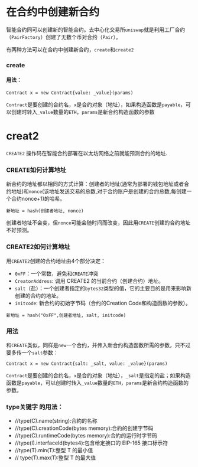 # 在合约中创建新合约

智能合约同可以创建新的智能合约。去中心化交易所`uniswap`就是利用工厂合约（`PairFactory`）创建了无数个币对合约（`Pair`）。

有两种方法可以在合约中创建新合约，`create`和`create2`

### create

#### 用法：

```
Contract x = new Contract{value: _value}(params)
```

`Contract`是要创建的合约名，`x`是合约对象（地址），如果构造函数是`payable`，可以创建时转入`_value`数量的`ETH`，`params`是新合约构造函数的参数

# creat2

`CREATE2` 操作码在智能合约部署在以太坊网络之前就能预测合约的地址.

### CREATE如何计算地址

新合约的地址都以相同的方式计算：创建者的地址(通常为部署的钱包地址或者合约地址)和`nonce`(该地址发送交易的总数,对于合约账户是创建的合约总数,每创建一个合约nonce+1)的哈希。

```
新地址 = hash(创建者地址, nonce)
```

创建者地址不会变，但`nonce`可能会随时间而改变，因此用`CREATE`创建的合约地址不好预测。

### CREATE2如何计算地址

用`CREATE2`创建的合约地址由4个部分决定：

- `0xFF`：一个常数，避免和`CREATE`冲突
- `CreatorAddress`: 调用 CREATE2 的当前合约（创建合约）地址。
- `salt`（盐）：一个创建者指定的`bytes32`类型的值，它的主要目的是用来影响新创建的合约的地址。
- `initcode`: 新合约的初始字节码（合约的Creation Code和构造函数的参数）。

```
新地址 = hash("0xFF",创建者地址, salt, initcode)
```

### 用法

和`CREATE`类似，同样是`new`一个合约，并传入新合约构造函数所需的参数，只不过要多传一个`salt`参数：

```
Contract x = new Contract{salt: _salt, value: _value}(params)
```

`Contract`是要创建的合约名，`x`是合约对象（地址），`_salt`是指定的盐；如果构造函数是`payable`，可以创建时转入`_value`数量的`ETH`，`params`是新合约构造函数的参数。

### type关键字 的用法：

- //type(C).name(string):合約的名称
- //type(C).creationCode(bytes memory):合約的创建字节码
- //type(C).runtimeCode(bytes memory):合約的运行时字节码
- //type(I).interfaceId(bytes4):包含给定接口的 EIP-165 接口标示符
- //type(T).min(T):整型 T 的最小值
- // type(T).max(T):整型 T 的最大值